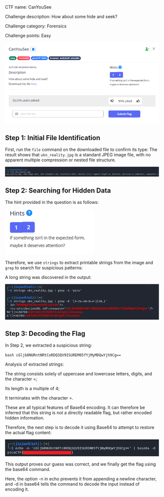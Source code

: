 CTF name: CanYouSee

Challenge description: How about some hide and seek?

Challenge category: Forensics

Challenge points: Easy

![Image1](description.png)

## Step 1: Initial File Identification
First, run the `file` command on the downloaded file to confirm its type:
The result shows that `ukn_reality.jpg` is a standard JPEG image file, with no apparent multiple compression or nested file structure.

![Image2](1.png)

## Step 2: Searching for Hidden Data

The hint provided in the question is as follows:

![Image3](hint.png)

Therefore, we use `strings` to extract printable strings from the image and `grep` to search for suspicious patterns:

A long string was discovered in the output:

![Image4](2.png)

## Step 3: Decoding the Flag

In Step 2, we extracted a suspicious string:

``bash
cGljb0NURntNRtCoRDQ3QV9ISUREM05fYjMyMDQwYjh9Cg==
``

Analysis of extracted strings:

The string consists solely of uppercase and lowercase letters, digits, and the character =;

Its length is a multiple of 4;

It terminates with the character =.

These are all typical features of Base64 encoding. It can therefore be inferred that this string is not a directly readable flag, but rather encoded hidden information.

Therefore, the next step is to decode it using Base64 to attempt to restore the actual flag content:

![Image5](3.png)

This output proves our guess was correct, and we finally get the flag using the base64 command.

Here, the option -n in echo prevents it from appending a newline character, and -d in base64 tells the command to decode the input instead of encoding it.




